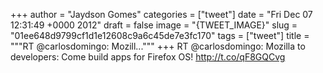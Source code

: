 
+++
author = "Jaydson Gomes"
categories = ["tweet"]
date = "Fri Dec 07 12:31:49 +0000 2012"
draft = false
image = "{TWEET_IMAGE}"
slug = "01ee648d9799cf1d1e12608c9a6c45de7e3fc170"
tags = ["tweet"]
title = """RT @carlosdomingo: Mozill..."""
+++
RT @carlosdomingo: Mozilla to developers: Come build apps for Firefox OS! http://t.co/qF8GQCvg
